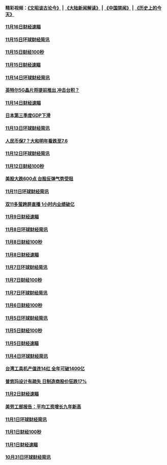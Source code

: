 #### 精彩视频：[《文昭谈古论今》](https://github.com/gfw-breaker/wenzhao/blob/master/README.md?t=11180331) | [《大陆新闻解读》](https://github.com/gfw-breaker/ntdtv-comedy/blob/master/README.md?t=11180331) | [《中国禁闻》](https://github.com/gfw-breaker/ntdtv-news/blob/master/README.md?t=11180331) | [《历史上的今天》](https://github.com/gfw-breaker/today-in-history/blob/master/README.md?t=11180331) 

#### [11月16日财经速瞄](../pages/news208/a1399651.md?t=11180331) 

#### [11月15日环球财经简讯](../pages/news208/a1399607.md?t=11180331) 

#### [11月15日财经100秒](../pages/news208/a1399597.md?t=11180331) 

#### [11月15日财经速瞄](../pages/news208/a1399510.md?t=11180331) 

#### [11月14日环球财经简讯](../pages/news208/a1399463.md?t=11180331) 

#### [英特尔5G晶片将提前推出 冲击台积？](../pages/news208/a1399449.md?t=11180331) 

#### [11月14日财经速瞄](../pages/news208/a1399351.md?t=11180331) 

#### [日本第三季度GDP下滑](../pages/news208/a1399321.md?t=11180331) 

#### [11月13日环球财经简讯](../pages/news208/a1399307.md?t=11180331) 

#### [人民币保7？大和明年看跌至7.6](../pages/news208/a1399186.md?t=11180331) 

#### [11月12日环球财经简讯](../pages/news208/a1399165.md?t=11180331) 

#### [11月12日财经100秒](../pages/news208/a1399159.md?t=11180331) 

#### [美股大跌600点 台股反弹气势受阻](../pages/news208/a1399118.md?t=11180331) 

#### [11月11日环球财经简讯](../pages/news208/a1399019.md?t=11180331) 

#### [双11多萤跨屏直播 1小时内业绩破亿](../pages/news208/a1399006.md?t=11180331) 

#### [11月9日财经速瞄](../pages/news208/a1398742.md?t=11180331) 

#### [11月8日环球财经简讯](../pages/news208/a1398716.md?t=11180331) 

#### [11月8日财经100秒](../pages/news208/a1398701.md?t=11180331) 

#### [11月8日财经速瞄](../pages/news208/a1398608.md?t=11180331) 

#### [11月7日环球财经简讯](../pages/news208/a1398563.md?t=11180331) 

#### [11月7日财经100秒](../pages/news208/a1398546.md?t=11180331) 

#### [11月7日环球财经简讯](../pages/news208/a1398431.md?t=11180331) 

#### [11月6日财经100秒](../pages/news208/a1398407.md?t=11180331) 

#### [11月5日环球财经简讯](../pages/news208/a1398262.md?t=11180331) 

#### [11月5日财经100秒](../pages/news208/a1398249.md?t=11180331) 

#### [11月5日财经速瞄](../pages/news208/a1398159.md?t=11180331) 

#### [11月4日环球财经简讯](../pages/news208/a1398126.md?t=11180331) 

#### [台湾工具机产值连14红 全年可破1400亿](../pages/news208/a1398100.md?t=11180331) 

#### [普悠玛设计有疏失 日制造商股价狂跌17%](../pages/news208/a1398015.md?t=11180331) 

#### [11月2日财经速瞄](../pages/news208/a1397864.md?t=11180331) 

#### [美劳工部报告：平均工资增长九年新高](../pages/news208/a1397816.md?t=11180331) 

#### [11月1日环球财经简讯](../pages/news208/a1397814.md?t=11180331) 

#### [11月1日财经100秒](../pages/news208/a1397785.md?t=11180331) 

#### [11月1日财经速瞄](../pages/news208/a1397712.md?t=11180331) 

#### [10月31日环球财经简讯](../pages/news208/a1397656.md?t=11180331) 

